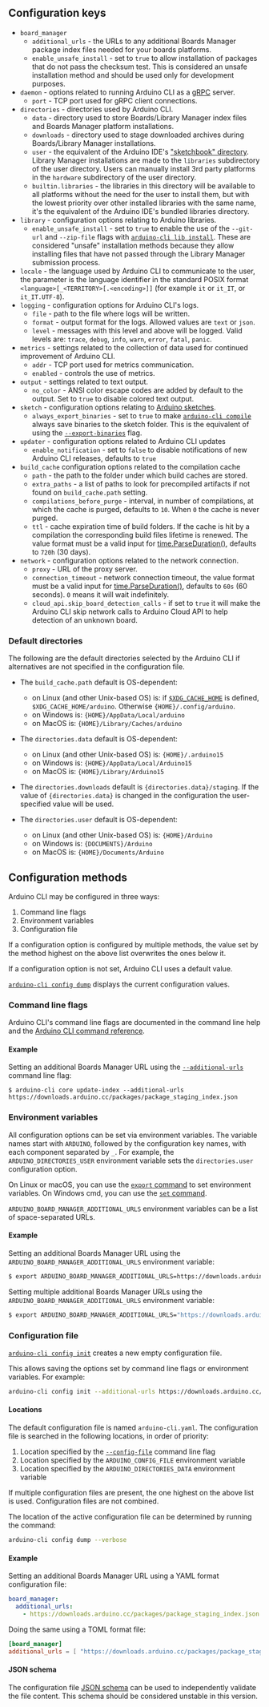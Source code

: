 ## Configuration keys

- `board_manager`
  - `additional_urls` - the URLs to any additional Boards Manager package index files needed for your boards platforms.
  - `enable_unsafe_install` - set to `true` to allow installation of packages that do not pass the checksum test. This
    is considered an unsafe installation method and should be used only for development purposes.
- `daemon` - options related to running Arduino CLI as a [gRPC] server.
  - `port` - TCP port used for gRPC client connections.
- `directories` - directories used by Arduino CLI.
  - `data` - directory used to store Boards/Library Manager index files and Boards Manager platform installations.
  - `downloads` - directory used to stage downloaded archives during Boards/Library Manager installations.
  - `user` - the equivalent of the Arduino IDE's ["sketchbook" directory][sketchbook directory]. Library Manager
    installations are made to the `libraries` subdirectory of the user directory. Users can manually install 3rd party
    platforms in the `hardware` subdirectory of the user directory.
  - `builtin.libraries` - the libraries in this directory will be available to all platforms without the need for the
    user to install them, but with the lowest priority over other installed libraries with the same name, it's the
    equivalent of the Arduino IDE's bundled libraries directory.
- `library` - configuration options relating to Arduino libraries.
  - `enable_unsafe_install` - set to `true` to enable the use of the `--git-url` and `--zip-file` flags with
    [`arduino-cli lib install`][arduino cli lib install]. These are considered "unsafe" installation methods because
    they allow installing files that have not passed through the Library Manager submission process.
- `locale` - the language used by Arduino CLI to communicate to the user, the parameter is the language identifier in
  the standard POSIX format `<language>[_<TERRITORY>[.<encoding>]]` (for example `it` or `it_IT`, or `it_IT.UTF-8`).
- `logging` - configuration options for Arduino CLI's logs.
  - `file` - path to the file where logs will be written.
  - `format` - output format for the logs. Allowed values are `text` or `json`.
  - `level` - messages with this level and above will be logged. Valid levels are: `trace`, `debug`, `info`, `warn`,
    `error`, `fatal`, `panic`.
- `metrics` - settings related to the collection of data used for continued improvement of Arduino CLI.
  - `addr` - TCP port used for metrics communication.
  - `enabled` - controls the use of metrics.
- `output` - settings related to text output.
  - `no_color` - ANSI color escape codes are added by default to the output. Set to `true` to disable colored text
    output.
- `sketch` - configuration options relating to [Arduino sketches][sketch specification].
  - `always_export_binaries` - set to `true` to make [`arduino-cli compile`][arduino-cli compile] always save binaries
    to the sketch folder. This is the equivalent of using the [`--export-binaries`][arduino-cli compile options] flag.
- `updater` - configuration options related to Arduino CLI updates
  - `enable_notification` - set to `false` to disable notifications of new Arduino CLI releases, defaults to `true`
- `build_cache` configuration options related to the compilation cache
  - `path` - the path to the folder under which build caches are stored.
  - `extra_paths` - a list of paths to look for precompiled artifacts if not found on `build_cache.path` setting.
  - `compilations_before_purge` - interval, in number of compilations, at which the cache is purged, defaults to `10`.
    When `0` the cache is never purged.
  - `ttl` - cache expiration time of build folders. If the cache is hit by a compilation the corresponding build files
    lifetime is renewed. The value format must be a valid input for
    [time.ParseDuration()](https://pkg.go.dev/time#ParseDuration), defaults to `720h` (30 days).
- `network` - configuration options related to the network connection.
  - `proxy` - URL of the proxy server.
  - `connection_timeout` - network connection timeout, the value format must be a valid input for
    [time.ParseDuration()](https://pkg.go.dev/time#ParseDuration), defaults to `60s` (60 seconds). `0` means it will
    wait indefinitely.
  - `cloud_api.skip_board_detection_calls` - if set to `true` it will make the Arduino CLI skip network calls to Arduino
    Cloud API to help detection of an unknown board.

### Default directories

The following are the default directories selected by the Arduino CLI if alternatives are not specified in the
configuration file.

- The `build_cache.path` default is OS-dependent:
  - on Linux (and other Unix-based OS) is: if
    [`$XDG_CACHE_HOME`](https://specifications.freedesktop.org/basedir-spec/latest/#variables) is defined,
    `$XDG_CACHE_HOME/arduino`. Otherwise `{HOME}/.config/arduino`.
  - on Windows is: `{HOME}/AppData/Local/arduino`
  - on MacOS is: `{HOME}/Library/Caches/arduino`

- The `directories.data` default is OS-dependent:
  - on Linux (and other Unix-based OS) is: `{HOME}/.arduino15`
  - on Windows is: `{HOME}/AppData/Local/Arduino15`
  - on MacOS is: `{HOME}/Library/Arduino15`

- The `directories.downloads` default is `{directories.data}/staging`. If the value of `{directories.data}` is changed
  in the configuration the user-specified value will be used.

- The `directories.user` default is OS-dependent:
  - on Linux (and other Unix-based OS) is: `{HOME}/Arduino`
  - on Windows is: `{DOCUMENTS}/Arduino`
  - on MacOS is: `{HOME}/Documents/Arduino`

## Configuration methods

Arduino CLI may be configured in three ways:

1. Command line flags
1. Environment variables
1. Configuration file

If a configuration option is configured by multiple methods, the value set by the method highest on the above list
overwrites the ones below it.

If a configuration option is not set, Arduino CLI uses a default value.

[`arduino-cli config dump`][arduino-cli config dump] displays the current configuration values.

### Command line flags

Arduino CLI's command line flags are documented in the command line help and the [Arduino CLI command reference].

#### Example

Setting an additional Boards Manager URL using the [`--additional-urls`][arduino-cli global flags] command line flag:

```shell
$ arduino-cli core update-index --additional-urls https://downloads.arduino.cc/packages/package_staging_index.json
```

### Environment variables

All configuration options can be set via environment variables. The variable names start with `ARDUINO`, followed by the
configuration key names, with each component separated by `_`. For example, the `ARDUINO_DIRECTORIES_USER` environment
variable sets the `directories.user` configuration option.

On Linux or macOS, you can use the [`export` command][export command] to set environment variables. On Windows cmd, you
can use the [`set` command][set command].

`ARDUINO_BOARD_MANAGER_ADDITIONAL_URLS` environment variables can be a list of space-separated URLs.

#### Example

Setting an additional Boards Manager URL using the `ARDUINO_BOARD_MANAGER_ADDITIONAL_URLS` environment variable:

```sh
$ export ARDUINO_BOARD_MANAGER_ADDITIONAL_URLS=https://downloads.arduino.cc/packages/package_staging_index.json
```

Setting multiple additional Boards Manager URLs using the `ARDUINO_BOARD_MANAGER_ADDITIONAL_URLS` environment variable:

```sh
$ export ARDUINO_BOARD_MANAGER_ADDITIONAL_URLS="https://downloads.arduino.cc/packages/package_staging_index.json https://downloads.arduino.cc/packages/package_mbed_index.json"
```

### Configuration file

[`arduino-cli config init`][arduino-cli config init] creates a new empty configuration file.

This allows saving the options set by command line flags or environment variables. For example:

```sh
arduino-cli config init --additional-urls https://downloads.arduino.cc/packages/package_staging_index.json
```

#### Locations

The default configuration file is named `arduino-cli.yaml`. The configuration file is searched in the following
locations, in order of priority:

1. Location specified by the [`--config-file`][arduino cli command reference] command line flag
1. Location specified by the `ARDUINO_CONFIG_FILE` environment variable
1. Location specified by the `ARDUINO_DIRECTORIES_DATA` environment variable

If multiple configuration files are present, the one highest on the above list is used. Configuration files are not
combined.

The location of the active configuration file can be determined by running the command:

```sh
arduino-cli config dump --verbose
```

#### Example

Setting an additional Boards Manager URL using a YAML format configuration file:

```yaml
board_manager:
  additional_urls:
    - https://downloads.arduino.cc/packages/package_staging_index.json
```

Doing the same using a TOML format file:

```toml
[board_manager]
additional_urls = [ "https://downloads.arduino.cc/packages/package_staging_index.json" ]
```

#### JSON schema

The configuration file [JSON schema][configuration-schema] can be used to independently validate the file content. This
schema should be considered unstable in this version.

[grpc]: https://grpc.io
[sketchbook directory]: sketch-specification.md#sketchbook
[arduino cli lib install]: commands/arduino-cli_lib_install.md
[sketch specification]: sketch-specification.md
[arduino-cli compile]: commands/arduino-cli_compile.md
[arduino-cli compile options]: commands/arduino-cli_compile.md#options
[arduino-cli config dump]: commands/arduino-cli_config_dump.md
[arduino cli command reference]: commands/arduino-cli.md
[arduino-cli global flags]: commands/arduino-cli_config.md#options-inherited-from-parent-commands
[export command]: https://ss64.com/bash/export.html
[set command]: https://docs.microsoft.com/en-us/windows-server/administration/windows-commands/set_1
[arduino-cli config init]: commands/arduino-cli_config_init.md
[json]: https://www.json.org
[toml]: https://github.com/toml-lang/toml
[yaml]: https://en.wikipedia.org/wiki/YAML
[java properties file]: https://en.wikipedia.org/wiki/.properties
[hcl]: https://github.com/hashicorp/hcl
[ini]: https://en.wikipedia.org/wiki/INI_file
[configuration-schema]: ./configuration.schema.json
